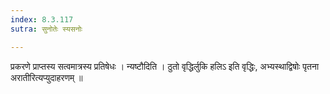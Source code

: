 ```yaml
---
index: 8.3.117
sutra: सुनोतेः स्यसनोः

---
```

 प्रकरणे प्राप्तस्य सत्वमात्रस्य प्रतिषेधः । न्यष्टौदिति । ठुतो वृद्धिर्लुकि हलिऽ इति वृद्धिः, अभ्यस्थाद्विषोः पृतना अरातीरित्यप्युदाहरणम् ॥